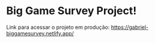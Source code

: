 # Big Game Survey Project!

Link para acessar o projeto em produção: https://gabriel-biggamesurvey.netlify.app/
